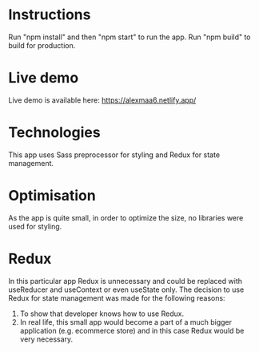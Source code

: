 # Instructions
Run "npm install" and then "npm start" to run the app. Run "npm build" to build for production.

# Live demo
Live demo is available here: https://alexmaa6.netlify.app/

# Technologies
This app uses Sass preprocessor for styling and Redux for state management. 

# Optimisation
As the app is quite small, in order to optimize the size, no libraries were used for styling. 

# Redux
In this particular app Redux is unnecessary and could be replaced with useReducer and useContext or even useState only. The decision to use Redux for state management was made for the following reasons:
1) To show that developer knows how to use Redux. 
2) In real life, this small app would become a part of a much bigger application (e.g. ecommerce store) and in this case Redux would be very necessary.
